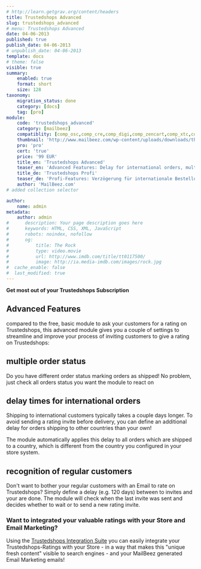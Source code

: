 ```yaml
---
# http://learn.getgrav.org/content/headers
title: Trustedshops Advanced
slug: trustedshops_advanced
# menu: Trustedshops Advanced
date: 04-06-2013
published: true
publish_date: 04-06-2013
# unpublish_date: 04-06-2013
template: docs
# theme: false
visible: true
summary:
    enabled: true
    format: short
    size: 128
taxonomy:
    migration_status: done
    category: [docs]
    tag: [pro]
module:
    code: 'trustedshops_advanced'
    category: [mailbeez]
    compatiblity: [comp_osc,comp_cre,comp_digi,comp_zencart,comp_xtc,comp_gambio]
    thumbnail: 'http://www.mailbeez.com/wp-content/uploads/downloads/thumbnails/2013/06/top_64.png'
    pro: 'pro'
    cert: 'true'
    price: '99 EUR'
    title_en: 'Trustedshops Advanced'
    teaser_en: 'Advanced Features: Delay for international orders, multiple Order status, recognition of regular customers'
    title_de: 'Trustedshops Profi'
    teaser_de: 'Profi-Features: Verzögerung für internationale Bestellungen, Stammkunden-Erkennung und mehr'
    author: 'MailBeez.com'
# added collection selector

author:
    name: admin
metadata:
    author: admin
#      description: Your page description goes here
#      keywords: HTML, CSS, XML, JavaScript
#      robots: noindex, nofollow
#      og:
#          title: The Rock
#          type: video.movie
#          url: http://www.imdb.com/title/tt0117500/
#          image: http://ia.media-imdb.com/images/rock.jpg
#  cache_enable: false
#  last_modified: true
---
```


**Get most out of your Trustedshops Subscription**

## Advanced Features

compared to the free, basic module to ask your customers for a rating on Trustedshops, this advanced module gives you a couple of settings to streamline and improve your process of inviting customers to give a rating on Trustedshops:

## multiple order status

Do you have different order status marking orders as shipped! No problem, just check all orders status you want the module to react on

## delay times for international orders

Shipping to international customers typically takes a couple days longer. To avoid sending a rating invite before delivery, you can define an additional delay for orders shipping to other countries than your own!

The module automatically applies this delay to all orders which are shipped to a country, which is different from the country you configured in your store system.

## recognition of regular customers

Don't want to bother your regular customers with an Email to rate on Trustedshops? Simply define a delay (e.g. 120 days) between to invites and your are done. The module will check when the last invite was sent and decides whether to wait or to send a new rating invite.

### Want to integrated your valuable ratings with your Store and Email Marketing?

Using the [Trustedshops Integration Suite](/documentation/configbeez/config_trustedshops_rss_importer/) you can easily integrate your Trustedshops-Ratings with your Store - in a way that makes this "unique fresh content" visible to search engines - and your MailBeez generated Email Marketing emails!
